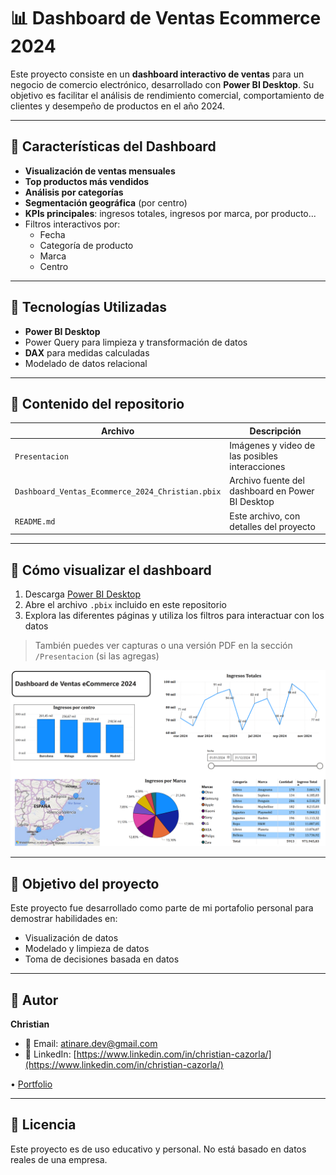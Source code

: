 # 📊 Dashboard de Ventas Ecommerce 2024

Este proyecto consiste en un **dashboard interactivo de ventas** para un negocio de comercio electrónico, desarrollado con **Power BI Desktop**. Su objetivo es facilitar el análisis de rendimiento comercial, comportamiento de clientes y desempeño de productos en el año 2024.

---

## 🧩 Características del Dashboard

- **Visualización de ventas mensuales**
- **Top productos más vendidos**
- **Análisis por categorías**
- **Segmentación geográfica** (por centro)
- **KPIs principales**: ingresos totales, ingresos por marca, por producto...
- Filtros interactivos por:
  - Fecha
  - Categoría de producto
  - Marca
  - Centro

---

## 🧠 Tecnologías Utilizadas

- **Power BI Desktop**
- Power Query para limpieza y transformación de datos
- **DAX** para medidas calculadas
- Modelado de datos relacional

---

## 📁 Contenido del repositorio

| Archivo                                          | Descripción                                      |
| ------------------------------------------------ | ------------------------------------------------ |
| `Presentacion`                                   | Imágenes y video de las posibles interacciones   |
| `Dashboard_Ventas_Ecommerce_2024_Christian.pbix` | Archivo fuente del dashboard en Power BI Desktop |
| `README.md`                                      | Este archivo, con detalles del proyecto          |

---

## 📌 Cómo visualizar el dashboard

1. Descarga [Power BI Desktop](https://powerbi.microsoft.com/desktop/)
2. Abre el archivo `.pbix` incluido en este repositorio
3. Explora las diferentes páginas y utiliza los filtros para interactuar con los datos

> También puedes ver capturas o una versión PDF en la sección `/Presentacion` (si las agregas)



![Vista principal del dashboard](https://github.com/AtinareDev/PORTFOLIO_Data_Science/blob/main/DashBoard%20Ecommerce%20Power%20BI/Presentacion/Dashboard%20Principal.png?raw=true)



---



## 🎯 Objetivo del proyecto

Este proyecto fue desarrollado como parte de mi portafolio personal para demostrar habilidades en:

- Visualización de datos
- Modelado y limpieza de datos
- Toma de decisiones basada en datos

---

## 👤 Autor

**Christian**

- 📧 Email: [atinare.dev@gmail.com](atinare.dev@gmail.com)
- 💼 LinkedIn: [https://www.linkedin.com/in/christian-cazorla/](https://www.linkedin.com/in/christian-cazorla/)

• [Portfolio](https://github.com/AtinareDev/PORTFOLIO_Data_Science)

---

## 🪪 Licencia

Este proyecto es de uso educativo y personal. No está basado en datos reales de una empresa.







